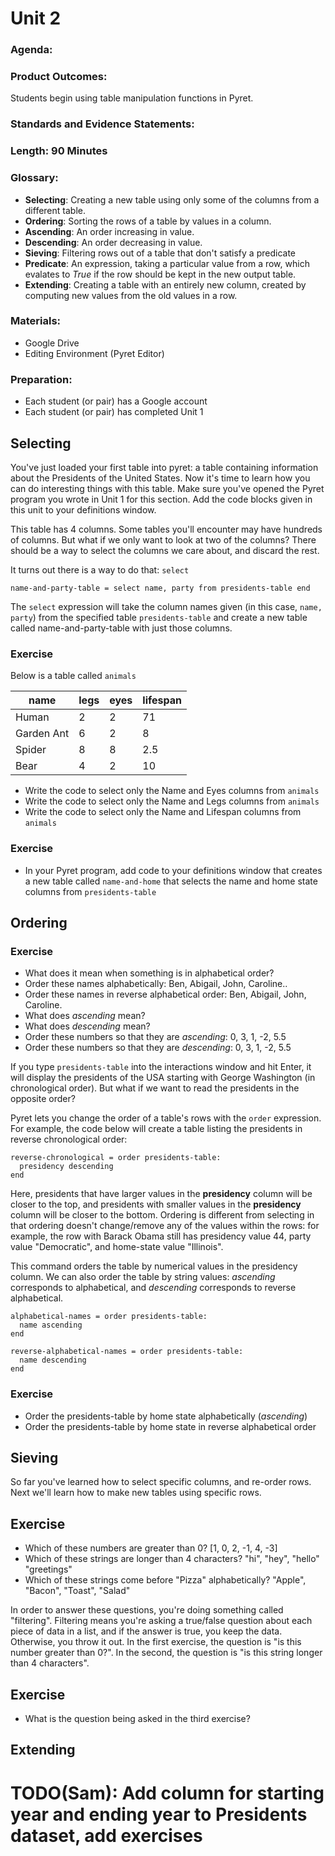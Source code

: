 # Unit 2

### Agenda:

### Product Outcomes:

Students begin using table manipulation
functions in Pyret.

### Standards and Evidence Statements: 

### Length: 90 Minutes

### Glossary:

 - **Selecting**:  Creating a new table using only some of the
   columns from a different table.
 - **Ordering**:  Sorting the rows of a table by values in a column.
 - **Ascending**:  An order increasing in value.
 - **Descending**:  An order decreasing in value.
 - **Sieving**:  Filtering rows out of a table that don't satisfy a predicate
 - **Predicate**:  An expression, taking a particular value from a row, which
   evalates to *True* if the row should be kept in the new output table.
 - **Extending**:  Creating a table with an entirely new column, created 
   by computing new values from the old values in a row.

### Materials:
 - Google Drive
 - Editing Environment (Pyret Editor)

### Preparation:
 - Each student (or pair) has a Google account
 - Each student (or pair) has completed Unit 1

## <a id="selecting"></a> Selecting

You've just loaded your first table into pyret: a 
table containing information about the Presidents
of the United States.  Now it's time to learn how 
you can do interesting things with this table.  Make
sure you've opened the Pyret program you wrote in Unit 1
for this section.  Add the code blocks given in this 
unit to your definitions window.

This table has 4 columns.  Some tables you'll encounter
may have hundreds of columns.  But what if we only want
to look at two of the columns?  There should be a way to
select the columns we care about, and discard the rest.

It turns out there is a way to do that: `select`

```
name-and-party-table = select name, party from presidents-table end
```
The `select` expression will take the column names given (in this
case, `name, party`) from the specified table `presidents-table` 
and create a new table called name-and-party-table with just those columns.

### Exercise

Below is a table called `animals`

| name       | legs | eyes | lifespan |
|------------|------|------|----------|
| Human      | 2    | 2    | 71       |
| Garden Ant | 6    | 2    | 8        |
| Spider     | 8    | 8    | 2.5      |
| Bear       | 4    | 2    | 10       |

 - Write the code to select only the Name and Eyes columns from `animals`
 - Write the code to select only the Name and Legs columns from `animals`
 - Write the code to select only the Name and Lifespan columns from `animals`

### Exercise
 - In your Pyret program, add code to your definitions window that creates
   a new table called `name-and-home` that selects the name and home state
   columns from `presidents-table`

## <a id="ordering"></a> Ordering

### Exercise
 - What does it mean when something is in alphabetical order?
 - Order these names alphabetically:  Ben, Abigail, John, Caroline..
 - Order these names in reverse alphabetical order:  Ben, Abigail, John, Caroline.
 - What does *ascending* mean?
 - What does *descending* mean?
 - Order these numbers so that they are *ascending*:  0, 3, 1, -2, 5.5
 - Order these numbers so that they are *descending*:  0, 3, 1, -2, 5.5

If you type `presidents-table` into the interactions window
and hit Enter, it will display the presidents of the USA starting with George Washington 
(in chronological order).  But what if we want to read the presidents
in the opposite order?

Pyret lets you change the order of a table's rows with the `order`
expression.  For example, the code below will create a table listing
the presidents in reverse chronological order:

```
reverse-chronological = order presidents-table:
  presidency descending
end
```

Here, presidents that have larger values in the **presidency**
column will be closer to the top, and presidents with smaller values 
in the **presidency** column will be closer to the bottom.  Ordering
is different from selecting in that ordering doesn't change/remove
any of the values within the rows:  for example, the row with
Barack Obama still has presidency value 44, party value "Democratic",
and home-state value "Illinois".

This command orders the table by numerical values in the presidency
column.  We can also order the table by string values: *ascending*
corresponds to alphabetical, and *descending* corresponds to
reverse alphabetical.

```
alphabetical-names = order presidents-table:
  name ascending
end

reverse-alphabetical-names = order presidents-table:
  name descending
end
```

### Exercise
 - Order the presidents-table by home state alphabetically (*ascending*)
 - Order the presidents-table by home state in reverse alphabetical order

## <a id="sieving"></a> Sieving

So far you've learned how to select specific columns, and re-order rows.
Next we'll learn how to make new tables using specific rows.

## Exercise
 - Which of these numbers are greater than 0?  [1, 0, 2, -1, 4, -3]
 - Which of these strings are longer than 4 characters?  "hi", "hey", "hello" "greetings"
 - Which of these strings come before "Pizza" alphabetically?  "Apple", "Bacon", "Toast", "Salad"

In order to answer these questions, you're doing something
called "filtering".  Filtering means you're asking a true/false question
about each piece of data in a list, and if the answer is true, you
keep the data.  Otherwise, you throw it out.  In the first exercise,
the question is "is this number greater than 0?".  In the second,
the question is "is this string longer than 4 characters".

## Exercise
 - What is the question being asked in the third exercise?

## <a id="extending"></a> Extending

# TODO(Sam):  Add column for starting year and ending year to Presidents dataset, add exercises 
